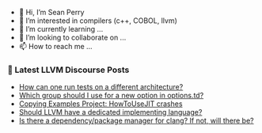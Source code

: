 - 👋 Hi, I’m Sean Perry
- 👀 I’m interested in compilers (c++, COBOL, llvm)
- 🌱 I’m currently learning ...
- 💞️ I’m looking to collaborate on ...
- 📫 How to reach me ...

<!---
s66perry/s66perry is a ✨ special ✨ repository because its `README.md` (this file) appears on your GitHub profile.
You can click the Preview link to take a look at your changes.
--->
### 📕 Latest LLVM Discourse Posts

<!-- DISCOURSE-LLVM:START -->
- [How can one run tests on a different architecture?](https://discourse.llvm.org/t/how-can-one-run-tests-on-a-different-architecture/76194#post_2)
- [Which group should I use for a new option in options.td?](https://discourse.llvm.org/t/which-group-should-i-use-for-a-new-option-in-options-td/76204#post_1)
- [Copying Examples Project: HowToUseJIT crashes](https://discourse.llvm.org/t/copying-examples-project-howtousejit-crashes/76195#post_2)
- [Should LLVM have a dedicated implementing language?](https://discourse.llvm.org/t/should-llvm-have-a-dedicated-implementing-language/76203#post_1)
- [Is there a dependency/package manager for clang? If not, will there be?](https://discourse.llvm.org/t/is-there-a-dependency-package-manager-for-clang-if-not-will-there-be/76111#post_4)
<!-- DISCOURSE-LLVM:END -->
